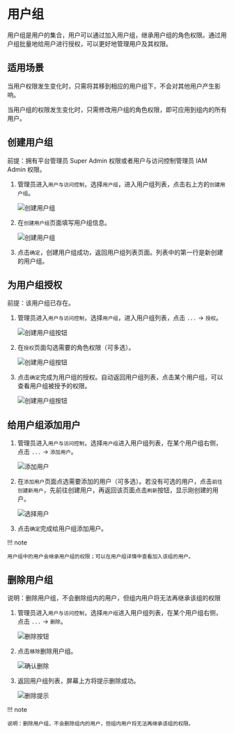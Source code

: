 # 用户组

用户组是用户的集合，用户可以通过加入用户组，继承用户组的角色权限。通过用户组批量地给用户进行授权，可以更好地管理用户及其权限。

## 适用场景

当用户权限发生变化时，只需将其移到相应的用户组下，不会对其他用户产生影响。

当用户组的权限发生变化时，只需修改用户组的角色权限，即可应用到组内的所有用户。

## 创建用户组

前提：拥有平台管理员 Super Admin 权限或者用户与访问控制管理员 IAM Admin 权限。

1. 管理员进入`用户与访问控制`，选择`用户组`，进入用户组列表，点击右上方的`创建用户组`。

    ![创建用户组](https://docs.daocloud.io/daocloud-docs-images/docs/ghippo/images/group00.png)

2. 在`创建用户组`页面填写用户组信息。

    ![创建用户组](https://docs.daocloud.io/daocloud-docs-images/docs/ghippo/images/group01.png)

3. 点击`确定`，创建用户组成功，返回用户组列表页面。列表中的第一行是新创建的用户组。

## 为用户组授权

前提：该用户组已存在。

1. 管理员进入`用户与访问控制`，选择`用户组`，进入用户组列表，点击 `...` -> `授权`。

    ![创建用户组按钮](https://docs.daocloud.io/daocloud-docs-images/docs/ghippo/images/group02.png)

2. 在`授权`页面勾选需要的角色权限（可多选）。

    ![创建用户组按钮](https://docs.daocloud.io/daocloud-docs-images/docs/ghippo/images/group03.png)

3. 点击`确定`完成为用户组的授权。自动返回用户组列表，点击某个用户组，可以查看用户组被授予的权限。

    ![创建用户组按钮](https://docs.daocloud.io/daocloud-docs-images/docs/ghippo/images/group04.png)

## 给用户组添加用户

1. 管理员进入`用户与访问控制`，选择`用户组`进入用户组列表，在某个用户组右侧，点击 `...` -> `添加用户`。

    ![添加用户](https://docs.daocloud.io/daocloud-docs-images/docs/ghippo/images/group05.png)

2. 在`添加用户`页面点选需要添加的用户（可多选）。若没有可选的用户，点击`前往创建新用户`，先前往创建用户，再返回该页面点击`刷新`按钮，显示刚创建的用户。

    ![选择用户](https://docs.daocloud.io/daocloud-docs-images/docs/ghippo/images/group06.png)

3. 点击`确定`完成给用户组添加用户。

!!! note

    用户组中的用户会继承用户组的权限；可以在用户组详情中查看加入该组的用户。

## 删除用户组

说明：删除用户组，不会删除组内的用户，但组内用户将无法再继承该组的权限

1. 管理员进入`用户与访问控制`，选择`用户组`进入用户组列表，在某个用户组右侧，点击 `...` -> `删除`。

    ![删除按钮](https://docs.daocloud.io/daocloud-docs-images/docs/ghippo/images/deletegroup01.png)

2. 点击`移除`删除用户组。

    ![确认删除](https://docs.daocloud.io/daocloud-docs-images/docs/ghippo/images/deletegroup02.png)

3. 返回用户组列表，屏幕上方将提示删除成功。

    ![删除提示](https://docs.daocloud.io/daocloud-docs-images/docs/ghippo/images/deletegroup03.png)

!!! note

    说明：删除用户组，不会删除组内的用户，但组内用户将无法再继承该组的权限。
